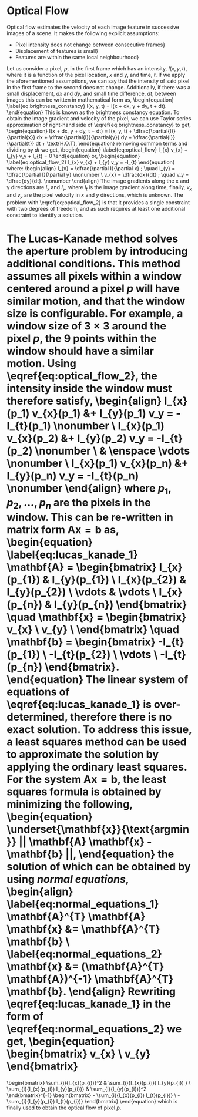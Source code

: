 # Optical Flow

Optical flow estimates the velocity of each image feature in successive images
of a scene. It makes the following explicit assumptions:

- Pixel intensity does not change between consecutive frames}
- Displacement of features is small}
- Features are within the same local neighbourhood}

Let us consider a pixel, $p$, in the first frame which has an intensity, $I(x,
y, t)$, where it is a function of the pixel location, $x$ and $y$, and time,
$t$. If we apply the aforementioned assumptions, we can say that the intensity
of said pixel in the first frame to the second does not change. Additionally,
if there was a small displacement, $dx$ and $dy$, and small time difference,
$dt$, between images this can be written in mathematical form as,
\begin{equation}
  \label{eq:brightness_constancy}
  I(x, y, t) = I(x + dx, y + dy, t + dt).
\end{equation}
This is known as the brightness constancy equation. To obtain the image
gradient and velocity of the pixel, we can use Taylor series approximation of
right-hand side of \eqref{eq:brightness_constancy} to get,
\begin{equation}
  I(x + dx, y + dy, t + dt) = I(x, y, t)
    + \dfrac{\partial{I}}{\partial{x}} dx
    + \dfrac{\partial{I}}{\partial{y}} dy
    + \dfrac{\partial{I}}{\partial{t}} dt
    + \text{H.O.T},
\end{equation}
removing common terms and dividing by $dt$ we get,
\begin{equation}
  \label{eq:optical_flow}
  I_{x} v_{x} + I_{y} v_y + I_{t} = 0
\end{equation}
or,
\begin{equation}
  \label{eq:optical_flow_2}
  I_{x} v_{x} + I_{y} v_y = -I_{t}
\end{equation}
where:
\begin{align}
  I_{x} = \dfrac{\partial I}{\partial x}
  ; \quad
  I_{y} = \dfrac{\partial I}{\partial y} \nonumber \\
  v_{x} = \dfrac{dx}{dt}
  ; \quad
  v_y = \dfrac{dy}{dt}. \nonumber
\end{align}
The image gradients along the x and y directions are $I_{x}$ and $I_{y}$, where
$I_{t}$ is the image gradient along time, finally, $v_{x}$ and $v_{y}$ are the
pixel velocity in $x$ and $y$ directions, which is unknown. The problem with
\eqref{eq:optical_flow_2} is that it provides a single constraint with two
degrees of freedom, and as such requires at least one additional constraint to
identify a solution.

The Lucas-Kanade method solves the aperture problem by introducing additional
conditions. This method assumes all pixels within a window centered around a
pixel $p$ will have similar motion, and that the window size is configurable.
For example, a window size of $3 \times 3$ around the pixel $p$, the $9$ points
within the window should have a similar motion. Using
\eqref{eq:optical_flow_2}, the intensity inside the window must therefore
satisfy,
\begin{align}
  I_{x}(p_1) v_{x}(p_1) &+ I_{y}(p_1) v_y = -I_{t}(p_1) \nonumber \\
  I_{x}(p_1) v_{x}(p_2) &+ I_{y}(p_2) v_y = -I_{t}(p_2) \nonumber \\
  & \enspace \vdots \nonumber \\
  I_{x}(p_1) v_{x}(p_n) &+ I_{y}(p_n) v_y = -I_{t}(p_n) \nonumber
\end{align}
where $p_{1}, p_{2} ,\dots , p_{n}$ are the pixels in the window. This can be
re-written in matrix form $\mathbf{A} \mathbf{x} = \mathbf{b}$ as,
\begin{equation}
  \label{eq:lucas_kanade_1}
    \mathbf{A} = \begin{bmatrix}
        I_{x}(p_{1}) & I_{y}(p_{1}) \\
        I_{x}(p_{2}) & I_{y}(p_{2}) \\
        \vdots & \vdots \\
        I_{x}(p_{n}) & I_{y}(p_{n})
    \end{bmatrix}
    \quad
    \mathbf{x} = \begin{bmatrix}
      v_{x} \\ v_{y} \\
    \end{bmatrix}
    \quad
    \mathbf{b} = \begin{bmatrix}
      -I_{t}(p_{1}) \\
      -I_{t}(p_{2}) \\
      \vdots \\
      -I_{t}(p_{n})
    \end{bmatrix}.
\end{equation}
The linear system of equations of \eqref{eq:lucas_kanade_1} is
over-determined, therefore there is no exact solution. To address this issue, a
least squares method can be used to approximate the solution by applying the
ordinary least squares. For the system $\mathbf{A} \mathbf{x} = \mathbf{b}$,
the least squares formula is obtained by minimizing the following,
\begin{equation}
  \underset{\mathbf{x}}{\text{argmin }} || \mathbf{A} \mathbf{x} - \mathbf{b} ||,
\end{equation}
the solution of which can be obtained by using *normal equations*,
\begin{align}
  \label{eq:normal_equations_1}
  \mathbf{A}^{T} \mathbf{A} \mathbf{x} &= \mathbf{A}^{T} \mathbf{b} \\
  \label{eq:normal_equations_2}
  \mathbf{x} &= (\mathbf{A}^{T} \mathbf{A})^{-1} \mathbf{A}^{T} \mathbf{b}.
\end{align}
Rewriting \eqref{eq:lucas_kanade_1} in the form of \eqref{eq:normal_equations_2} we get,
\begin{equation}
  \begin{bmatrix}
  v_{x} \\ v_{y}
  \end{bmatrix}
  =
  \begin{bmatrix}
    \sum_{i}{I_{x}(p_{i})}^2 & \sum_{i}{I_{x}(p_{i}) I_{y}(p_{i}) } \\
    \sum_{i}{I_{x}(p_{i}) I_{y}(p_{i})} & \sum_{i}{I_{y}(p_{i})}^2
  \end{bmatrix}^{-1}
  \begin{bmatrix}
    - \sum_{i}{I_{x}(p_{i}) I_{t}(p_{i})} \\
    - \sum_{i}{I_{y}(p_{i}) I_{t}(p_{i})}
  \end{bmatrix}
\end{equation}
which is finally used to obtain the optical flow of pixel $p$.
